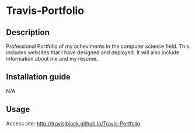 # Travis-Portfolio

## Description

Professional Portfolio of my acheviments in the computer science field. This includes websites that I have designed and deployed. It will also include information about me and my resume.

## Installation guide

N/A

## Usage

Access site: http://travisjblack.github.io/Travis-Portfolio

